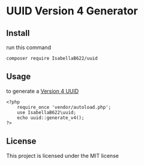 # UUID Version 4 Generator
## Install
run this command

```composer require IsabellaB622/uuid```

## Usage
to generate a [Version 4 UUID](https://en.wikipedia.org/wiki/Universally_unique_identifier#Version_4_(random))
```
<?php
	require_once 'vendor/autoload.php';
	use IsabellaB622\uuid;
	echo uuid::generate_v4();
?>
```
## License
This project is licensed under the MIT license
